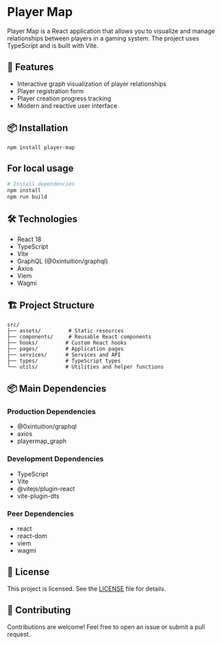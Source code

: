 # Player Map

Player Map is a React application that allows you to visualize and manage relationships between players in a gaming system. The project uses TypeScript and is built with Vite.

## 🚀 Features

- Interactive graph visualization of player relationships
- Player registration form
- Player creation progress tracking
- Modern and reactive user interface

## 📦 Installation
```
npm install player-map
```

## For local usage

```bash
# Install dependencies
npm install
npm run build
```

## 🛠️ Technologies

- React 18
- TypeScript
- Vite
- GraphQL (@0xintuition/graphql)
- Axios
- Viem
- Wagmi

## 🏗️ Project Structure

```
src/
├── assets/         # Static resources
├── components/     # Reusable React components
├── hooks/         # Custom React hooks
├── pages/         # Application pages
├── services/      # Services and API
├── types/         # TypeScript types
└── utils/         # Utilities and helper functions
```


## 📦 Main Dependencies

### Production Dependencies
- @0xintuition/graphql
- axios
- playermap_graph

### Development Dependencies
- TypeScript
- Vite
- @vitejs/plugin-react
- vite-plugin-dts

### Peer Dependencies
- react
- react-dom
- viem
- wagmi

## 📄 License

This project is licensed. See the [LICENSE](LICENSE) file for details.

## 🤝 Contributing

Contributions are welcome! Feel free to open an issue or submit a pull request.
